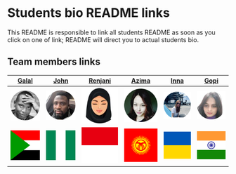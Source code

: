 # Students bio README links

This README is responsible to link all students README as soon as you click on
one of link; README will direct you to actual students bio.

## Team members links

| [Galal](galal.md)                    | [John](john.md)                        | [Renjani](renjani2022.md)                | [Azima](azima-bio.md)                     | [Inna](inna-bio.md)                    | [Gopi](gopi.md)                      |
| ------------------------------------ | -------------------------------------- | ---------------------------------------- | ----------------------------------------- | -------------------------------------- | ------------------------------------ |
| ![Galal](../images/galal3.png)       | ![John](../images/john.png)            | ![Renjani](../images/rengani.png)        | ![Azima](../images/azima.png)             | ![Inna](../images/inna.png)            | ![Gopi](../images/gopi.png)          |
| ![Sudan](/students-bio/flags/sd.svg) | ![Niagara](/students-bio/flags/ng.svg) | ![Indonesia](/students-bio/flags/id.svg) | ![Kyrgyzstan](/students-bio/flags/kg.svg) | ![Ukraine](/students-bio/flags/ua.svg) | ![India](/students-bio/flags/in.svg) |
